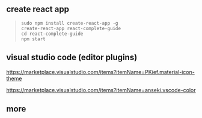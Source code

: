 ## create react app
> `sudo npm install create-react-app -g`  
> `create-react-app react-complete-guide`   
> `cd react-complete-guide`  
> `npm start`  

## visual studio code (editor plugins)
https://marketplace.visualstudio.com/items?itemName=PKief.material-icon-theme  

https://marketplace.visualstudio.com/items?itemName=anseki.vscode-color  

## more  



